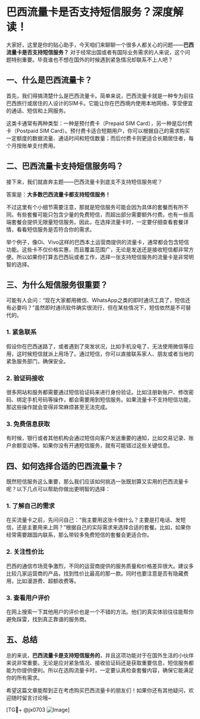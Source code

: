 # 巴西流量卡是否支持短信服务？深度解读！

大家好，这里是你的贴心助手，今天咱们来聊聊一个很多人都关心的问题——**巴西流量卡是否支持短信服务？** 对于经常出国或者有国际业务需求的人来说，这个问题特别重要。毕竟谁也不想在国外的时候遇到紧急情况却联系不上人吧？

## 一、什么是巴西流量卡？

首先，我们得搞清楚什么是巴西流量卡。简单来说，巴西流量卡就是一种专为前往巴西旅行或居住的人设计的SIM卡。它能让你在巴西境内使用本地网络，享受便宜的通话、短信和上网服务。

这类卡通常有两种类型：一种是预付费卡（Prepaid SIM Card），另一种是后付费卡（Postpaid SIM Card）。预付费卡适合短期用户，你可以根据自己的需求购买一定额度的数据流量、通话时间和短信数量；而后付费卡则更适合长期居住者，每个月按账单支付费用。

## 二、巴西流量卡支持短信服务吗？

接下来，我们就直奔主题——巴西流量卡到底支不支持短信服务呢？

答案是：**大多数巴西流量卡都支持短信服务！**

不过这里有个小细节需要注意，那就是短信服务可能会因为具体的套餐而有所不同。有些套餐可能只包含少量的免费短信，而超出部分需要额外付费。也有一些高端套餐会提供无限量短信服务。因此，在选择流量卡时，一定要仔细查看套餐详情，看看短信服务是否符合你的需求。

举个例子，像Oi、Vivo这样的巴西本土运营商提供的流量卡，通常都会包含短信功能。这些卡不仅价格实惠，而且覆盖范围广，无论是发送还是接收短信都非常方便。所以如果你打算去巴西玩或者工作，选择一张支持短信服务的流量卡是非常明智的选择。

## 三、为什么短信服务很重要？

可能有人会问：“现在大家都用微信、WhatsApp之类的即时通讯工具了，短信还有必要吗？”虽然即时通讯软件确实很流行，但在某些情况下，短信依然是不可替代的。

### 1. 紧急联系

假设你在巴西迷路了，或者遇到了突发状况，比如手机没电了，无法使用微信等应用，这时候短信就派上用场了。通过短信，你可以直接联系家人、朋友或者当地的紧急服务部门，确保安全。

### 2. 验证码接收

很多网站和服务都需要通过短信验证码来进行身份验证。比如注册新账户、修改密码、绑定手机号码等操作，都会需要用到短信服务。如果流量卡不支持短信功能，那这些操作就会变得非常麻烦甚至无法完成。

### 3. 免费信息获取

有时候，银行或者其他机构会通过短信向客户发送重要的通知，比如交易记录、账户余额变动等。如果你没有开通短信服务，就有可能错过这些关键信息。

## 四、如何选择合适的巴西流量卡？

既然短信服务这么重要，那么我们应该如何挑选一张既划算又实用的巴西流量卡呢？以下几点可以帮助你做出更明智的选择：

### 1. 了解自己的需求

在买流量卡之前，先问问自己：“我主要用这张卡做什么？主要是打电话、发短信，还是主要用来上网？”根据自己的实际需求来选择合适的套餐。比如，如果你经常需要跟国内联系，那么带较多免费短信的套餐会更适合你。

### 2. 关注性价比

巴西的通信市场竞争激烈，不同的运营商提供的服务质量和价格差异很大。建议多比较几家运营商的产品，找到性价比最高的那一款。同时也要注意是否有隐藏费用，比如漫游费、超额收费等。

### 3. 查看用户评价

在网上搜索一下其他用户的评价也是一个不错的方法。他们的真实体验往往能帮你避免踩雷，找到真正靠谱的服务商。

## 五、总结

总的来说，**巴西流量卡是支持短信服务的**，并且这项功能对于在国外生活的小伙伴来说非常重要。无论是应对紧急情况、接收验证码还是获取重要信息，短信服务都能为你提供便利。所以在选购流量卡时，一定要认真检查套餐内容，确保它能满足你的所有需求。

希望这篇文章能帮到正在考虑购买巴西流量卡的朋友们！如果你还有其他疑问，欢迎随时留言讨论哦~

[TG💪+ @jx0703 ![Image](https://github.com/user-attachments/assets/dbca1d08-cadb-493c-b0ec-ad6f7a83f270)]